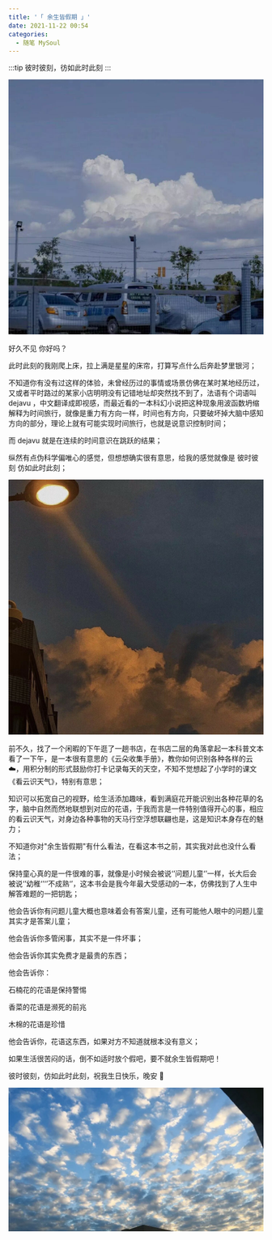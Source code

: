 ```yaml
---
title: '「 余生皆假期 」'
date: 2021-11-22 00:54
categories:
  - 随笔 MySoul
---
```


:::tip
彼时彼刻，彷如此时此刻
:::

<!-- more -->

![图 2](../../images/cbfc4eb9333f3cb6d696732ef77fc5057959b4a12b6ce86c64a3eb29b9890d44.png)

好久不见 你好吗？

此时此刻的我刚爬上床，拉上满是星星的床帘，打算写点什么后奔赴梦里银河；

不知道你有没有过这样的体验，未曾经历过的事情或场景仿佛在某时某地经历过，又或者平时路过的某家小店明明没有记错地址却突然找不到了，法语有个词语叫 dejavu ，中文翻译成即视感，而最近看的一本科幻小说把这种现象用波函数坍缩解释为时间旅行，就像是重力有方向一样，时间也有方向，只要破坏掉大脑中感知方向的部分，理论上就有可能实现时间旅行，也就是说意识控制时间；

而 dejavu 就是在连续的时间意识在跳跃的结果；

纵然有点伪科学偏唯心的感觉，但想想确实很有意思，给我的感觉就像是 彼时彼刻 仿如此时此刻；

![图 3](../../images/8cf8598112a4e9597b32db66f40968d43c8a132633d831c8ee4a2b20f47272da.png)

前不久，找了一个闲暇的下午逛了一趟书店，在书店二层的角落拿起一本科普文本看了一下午，是一本很有意思的《云朵收集手册》，教你如何识别各种各样的云 ☁️，用积分制的形式鼓励你打卡记录每天的天空，不知不觉想起了小学时的课文《看云识天气》，特别有意思；

知识可以拓宽自己的视野，给生活添加趣味，看到满庭花开能识别出各种花草的名字，脑中自然而然地联想到对应的花语，于我而言是一件特别值得开心的事，相应的看云识天气，对身边各种事物的天马行空浮想联翩也是，这是知识本身存在的魅力；

不知道你对"余生皆假期"有什么看法，在看这本书之前，其实我对此也没什么看法；

保持童心真的是一件很难的事，就像是小时候会被说‘’问题儿童‘’一样，长大后会被说‘’幼稚‘’‘’不成熟‘’，这本书会是我今年最大受感动的一本，仿佛找到了人生中解答难题的一把钥匙；

他会告诉你有问题儿童大概也意味着会有答案儿童，还有可能他人眼中的问题儿童其实才是答案儿童；

他会告诉你多管闲事，其实不是一件坏事；

他会告诉你其实免费才是最贵的东西；

他会告诉你：

石楠花的花语是保持警惕

香菜的花语是濒死的前兆

木棉的花语是珍惜

他会告诉你，花语这东西，如果对方不知道就根本没有意义；

如果生活很苦闷的话，倒不如适时放个假吧，要不就余生皆假期吧！

彼时彼刻，仿如此时此刻，祝我生日快乐，晚安 🌙

![图 4](../../images/b121db0db4024a651a539bb0fae82ae7aece09493f2bec38b9cf4195efb2ce62.png)
